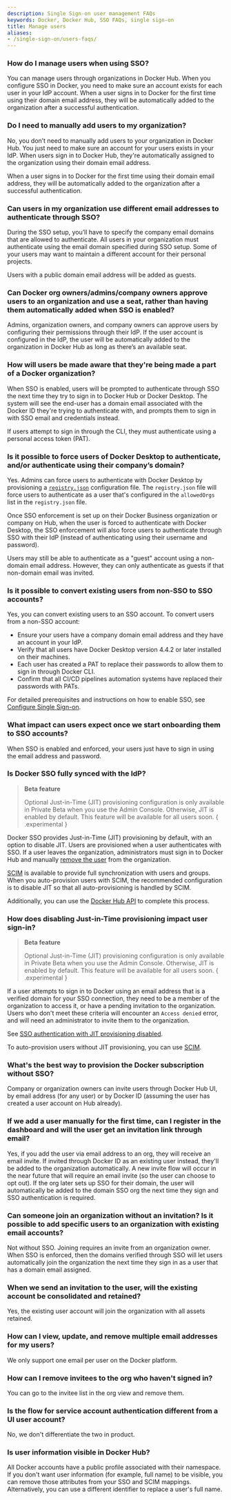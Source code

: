 ```yaml
---
description: Single Sign-on user management FAQs
keywords: Docker, Docker Hub, SSO FAQs, single sign-on
title: Manage users
aliases:
- /single-sign-on/users-faqs/
---
```


### How do I manage users when using SSO?

You can manage users through organizations in Docker Hub. When you configure SSO in Docker, you need to make sure an account exists for each user in your IdP account. When a user signs in to Docker for the first time using their domain email address, they will be automatically added to the organization after a successful authentication.

### Do I need to manually add users to my organization?

No, you don’t need to manually add users to your organization in Docker Hub. You just need to make sure an account for your users exists in your IdP. When users sign in to Docker Hub, they're automatically assigned to the organization using their domain email address.

When a user signs in to Docker for the first time using their domain email address, they will be automatically added to the organization after a successful authentication.

### Can users in my organization use different email addresses to authenticate through SSO?

During the SSO setup, you’ll have to specify the company email domains that are allowed to authenticate. All users in your organization must authenticate using the email domain specified during SSO setup. Some of your users may want to maintain a different account for their personal projects.

Users with a public domain email address will be added as guests.

### Can Docker org owners/admins/company owners approve users to an organization and use a seat, rather than having them automatically added when SSO is enabled?

Admins, organization owners, and company owners can approve users by configuring their permissions through their IdP. If the user account is configured in the IdP, the user will be automatically added to the organization in Docker Hub as long as there’s an available seat.

### How will users be made aware that they're being made a part of a Docker organization?

When SSO is enabled, users will be prompted to authenticate through SSO the next time they try to sign in to Docker Hub or Docker Desktop. The system will see the end-user has a domain email associated with the Docker ID they're trying to authenticate with, and prompts them to sign in with SSO email and credentials instead.

If users attempt to sign in through the CLI, they must authenticate using a personal access token (PAT).

### Is it possible to force users of Docker Desktop to authenticate, and/or authenticate using their company’s domain?

Yes. Admins can force users to authenticate with Docker Desktop by provisioning a [`registry.json`](../../../security/for-admins/configure-sign-in.md) configuration file. The `registry.json` file will force users to authenticate as a user that's configured in the `allowedOrgs` list in the `registry.json` file.

Once SSO enforcement is set up on their Docker Business organization or company on Hub, when the user is forced to authenticate with Docker Desktop, the SSO enforcement will also force users to authenticate through SSO with their IdP (instead of authenticating using their username and password).

Users may still be able to authenticate as a "guest" account using a non-domain email address. However, they can only authenticate as guests if that non-domain email was invited.

### Is it possible to convert existing users from non-SSO to SSO accounts?

Yes, you can convert existing users to an SSO account. To convert users from a non-SSO account:

- Ensure your users have a company domain email address and they have an account in your IdP.
- Verify that all users have Docker Desktop version 4.4.2 or later installed on their machines.
- Each user has created a PAT to replace their passwords to allow them to sign in through Docker CLI.
- Confirm that all CI/CD pipelines automation systems have replaced their passwords with PATs.

For detailed prerequisites and instructions on how to enable SSO, see [Configure Single Sign-on](../../../security/for-admins/configure-sign-in.md).

### What impact can users expect once we start onboarding them to SSO accounts?

When SSO is enabled and enforced, your users just have to sign in using the email address and password.

### Is Docker SSO fully synced with the IdP?

> **Beta feature**
>
> Optional Just-in-Time (JIT) provisioning configuration is only available in Private Beta when you use the Admin Console. Otherwise, JIT is enabled by default. This feature will be available for all users soon.
{ .experimental }

Docker SSO provides Just-in-Time (JIT) provisioning by default, with an option to disable JIT. Users are provisioned when a user authenticates with SSO. If a user leaves the organization, administrators must sign in to Docker Hub and manually [remove the user](../../../admin/organization/members.md#remove-a-member-or-invitee) from the organization.

[SCIM](../../../security/for-admins/scim/) is available to provide full synchronization with users and groups. When you auto-provision users with SCIM, the recommended configuration is to disable JIT so that all auto-provisioning is handled by SCIM.

Additionally, you can use the [Docker Hub API](/docker-hub/api/latest/) to complete this process.

### How does disabling Just-in-Time provisioning impact user sign-in?

> **Beta feature**
>
> Optional Just-in-Time (JIT) provisioning configuration is only available in Private Beta when you use the Admin Console. Otherwise, JIT is enabled by default. This feature will be available for all users soon.
{ .experimental }

If a user attempts to sign in to Docker using an email address that is a verified domain for your SSO connection, they need to be a member of the organization to access it, or have a pending invitation to the organization. Users who don't meet these criteria will encounter an `Access denied` error, and will need an administrator to invite them to the organization.

See [SSO authentication with JIT provisioning disabled](/security/for-admins/group-mapping/#sso-authentication-with-jit-provisioning-disabled).

To auto-provision users without JIT provisioning, you can use [SCIM](/security/for-admins/scim/).

### What's the best way to provision the Docker subscription without SSO?

Company or organization owners can invite users through Docker Hub UI, by email address (for any user) or by Docker ID (assuming the user has created a user account on Hub already).

### If we add a user manually for the first time, can I register in the dashboard and will the user get an invitation link through email?

Yes, if you add the user via email address to an org, they will receive an email invite. If invited through Docker ID as an existing user instead, they'll be added to the organization automatically. A new invite flow will occur in the near future that will require an email invite (so the user can choose to opt out). If the org later sets up SSO for their domain, the user will automatically be added to the domain SSO org the next time they sign and SSO authentication is required.

### Can someone join an organization without an invitation? Is it possible to add specific users to an organization with existing email accounts?

Not without SSO. Joining requires an invite from an organization owner. When SSO is enforced, then the domains verified through SSO will let users automatically join the organization the next time they sign in as a user that has a domain email assigned.

### When we send an invitation to the user, will the existing account be consolidated and retained?

Yes, the existing user account will join the organization with all assets retained.

### How can I view, update, and remove multiple email addresses for my users?

We only support one email per user on the Docker platform.

### How can I remove invitees to the org who haven't signed in?

You can go to the invitee list in the org view and remove them.

### Is the flow for service account authentication different from a UI user account?

No, we don't differentiate the two in product.

### Is user information visible in Docker Hub?

All Docker accounts have a public profile associated with their namespace. If you don't want user information (for example, full name) to be visible, you can remove those attributes from your SSO and SCIM mappings. Alternatively, you can use a different identifier to replace a user's full name.
